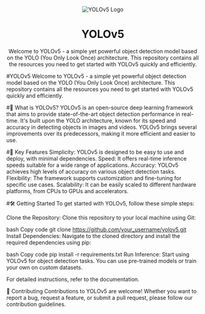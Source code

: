<p align="center">
  <img src="https://placehold.it/200x200" alt="YOLOv5 Logo">
</p>
<h1 align="center">YOLOv5</h1>
<p align="center">
  Welcome to YOLOv5 - a simple yet powerful object detection model based on the YOLO (You Only Look Once) architecture. This repository contains all the resources you need to get started with YOLOv5 quickly and efficiently.
</p>

#YOLOv5
Welcome to YOLOv5 - a simple yet powerful object detection model based on the YOLO (You Only Look Once) architecture. This repository contains all the resources you need to get started with YOLOv5 quickly and efficiently.

#🚀 What is YOLOv5?
YOLOv5 is an open-source deep learning framework that aims to provide state-of-the-art object detection performance in real-time. It's built upon the YOLO architecture, known for its speed and accuracy in detecting objects in images and videos. YOLOv5 brings several improvements over its predecessors, making it more efficient and easier to use.

#🔑 Key Features
Simplicity: YOLOv5 is designed to be easy to use and deploy, with minimal dependencies.
Speed: It offers real-time inference speeds suitable for a wide range of applications.
Accuracy: YOLOv5 achieves high levels of accuracy on various object detection tasks.
Flexibility: The framework supports customization and fine-tuning for specific use cases.
Scalability: It can be easily scaled to different hardware platforms, from CPUs to GPUs and accelerators.

#🛠️ Getting Started
To get started with YOLOv5, follow these simple steps:

Clone the Repository: Clone this repository to your local machine using Git:

bash
Copy code
git clone https://github.com/your_username/yolov5.git
Install Dependencies: Navigate to the cloned directory and install the required dependencies using pip:

bash
Copy code
pip install -r requirements.txt
Run Inference: Start using YOLOv5 for object detection tasks. You can use pre-trained models or train your own on custom datasets.

For detailed instructions, refer to the documentation.

🤝 Contributing
Contributions to YOLOv5 are welcome! Whether you want to report a bug, request a feature, or submit a pull request, please follow our contribution guidelines.
